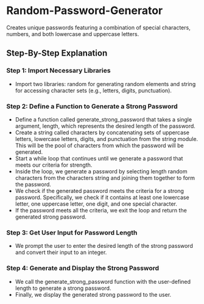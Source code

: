 # Random-Password-Generator
Creates unique passwords featuring a combination of special characters, numbers, and both lowercase and uppercase letters.

## Step-By-Step Explanation

### Step 1: Import Necessary Libraries
* Import two libraries: random for generating random elements and string for accessing character sets (e.g., letters, digits, punctuation).

### Step 2: Define a Function to Generate a Strong Password
* Define a function called generate_strong_password that takes a single argument, length, which represents the desired length of the password.
* Create a string called characters by concatenating sets of uppercase letters, lowercase letters, digits, and punctuation from the string module. This will be the pool of     characters from which the password will be generated.
* Start a while loop that continues until we generate a password that meets our criteria for strength.
* Inside the loop, we generate a password by selecting length random characters from the characters string and joining them together to form the password.
* We check if the generated password meets the criteria for a strong password. Specifically, we check if it contains at least one lowercase letter, one uppercase letter, one   digit, and one special character.
* If the password meets all the criteria, we exit the loop and return the generated strong password.

### Step 3: Get User Input for Password Length
* We prompt the user to enter the desired length of the strong password and convert their input to an integer.

### Step 4: Generate and Display the Strong Password
* We call the generate_strong_password function with the user-defined length to generate a strong password.
* Finally, we display the generated strong password to the user.
